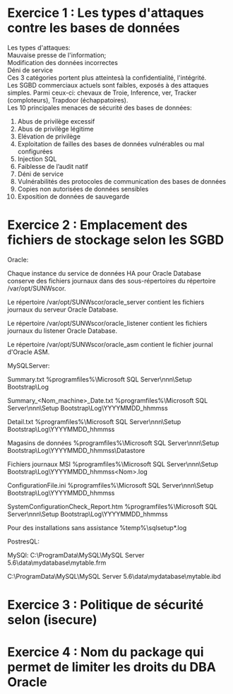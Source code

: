 # Exercice 1 : Les types d'attaques contre les bases de données 
Les types d'attaques:  
Mauvaise presse de l'information;  
Modification des données incorrectes  
Déni de service  
Ces 3 catégories portent plus atteintesà la confidentialité, l'intégrité.  
Les SGBD commerciaux actuels sont faibles, exposés à des attaques simples. Parmi ceux-ci: chevaux de Troie, Inference, ver, Tracker (comploteurs), Trapdoor (échappatoires).  
Les 10 principales menaces de sécurité des bases de données:
1. Abus de privilège excessif
2. Abus de privilège légitime
3. Elévation de privilège
4. Exploitation de failles des bases de données vulnérables ou mal configurées 
5. Injection SQL
6. Faiblesse de l’audit natif
7. Déni de service
8. Vulnérabilités des protocoles de communication des bases de données
9. Copies non autorisées de données sensibles 
10. Exposition de données de sauvegarde

# Exercice 2 : Emplacement des fichiers de stockage selon les SGBD
Oracle:

Chaque instance du service de données HA pour Oracle Database conserve des fichiers journaux dans des sous-répertoires du répertoire /var/opt/SUNWscor.

Le répertoire /var/opt/SUNWscor/oracle_server contient les fichiers journaux du serveur Oracle Database.

Le répertoire /var/opt/SUNWscor/oracle_listener contient les fichiers journaux du listener Oracle Database.

Le répertoire /var/opt/SUNWscor/oracle_asm contient le fichier journal d'Oracle ASM.

MySQLServer:

Summary.txt	%programfiles%\Microsoft SQL Server\nnn\Setup Bootstrap\Log

Summary_<Nom_machine>_Date.txt	%programfiles%\Microsoft SQL Server\nnn\Setup Bootstrap\Log\YYYYMMDD_hhmmss

Detail.txt	%programfiles%\Microsoft SQL Server\nnn\Setup Bootstrap\Log\YYYYMMDD_hhmmss

Magasins de données	%programfiles%\Microsoft SQL Server\nnn\Setup Bootstrap\Log\YYYYMMDD_hhmmss\Datastore

Fichiers journaux MSI	%programfiles%\Microsoft SQL Server\nnn\Setup Bootstrap\Log\YYYYMMDD_hhmmss\<Nom>.log

ConfigurationFile.ini	%programfiles%\Microsoft SQL Server\nnn\Setup Bootstrap\Log\YYYYMMDD_hhmmss

SystemConfigurationCheck_Report.htm	%programfiles%\Microsoft SQL Server\nnn\Setup Bootstrap\Log\YYYYMMDD_hhmmss

Pour des installations sans assistance	%temp%\sqlsetup*.log

PostresQL:

MySQl:
C:\ProgramData\MySQL\MySQL Server 5.6\data\mydatabase\mytable.frm

C:\ProgramData\MySQL\MySQL Server 5.6\data\mydatabase\mytable.ibd 


# Exercice 3 : Politique de sécurité selon (isecure)

# Exercice 4 : Nom du package qui permet de limiter les droits du DBA Oracle